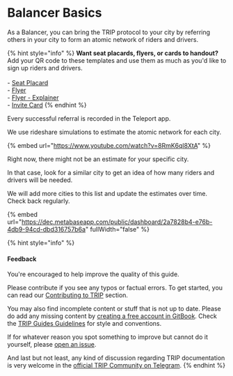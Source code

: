 # Balancer Basics

As a Balancer, you can bring the TRIP protocol to your city by referring others in your city to form an atomic network of riders and drivers.&#x20;

{% hint style="info" %}
**Want seat placards, flyers, or cards to handout?** Add your QR code to these templates and use them as much as you'd like to sign up riders and drivers.\
\
\- [Seat Placard](https://www.canva.com/design/DAGGQ-TUv6Y/Hatpzjc0CIHTbGYa1PBcjw/edit?utm\_content=DAGGQ-TUv6Y\&utm\_campaign=designshare\&utm\_medium=link2\&utm\_source=sharebutton)\
\- [Flyer](https://www.canva.com/design/DAGGQghAKLo/EwvgBQPp1VebPO26AKmZUg/edit?utm\_content=DAGGQghAKLo\&utm\_campaign=designshare\&utm\_medium=link2\&utm\_source=sharebutton)\
\- [Flyer - Explainer](https://www.canva.com/design/DAGGQj7ds0Q/-2A2E1F77zhkMbFelv67Ig/edit?utm\_content=DAGGQj7ds0Q\&utm\_campaign=designshare\&utm\_medium=link2\&utm\_source=sharebutton)\
\- [Invite Card](https://www.canva.com/design/DAGGQdjYNZk/35Gfi9cQGOREbyKJ-3wz5w/edit?utm\_content=DAGGQdjYNZk\&utm\_campaign=designshare\&utm\_medium=link2\&utm\_source=sharebutton)
{% endhint %}

Every successful referral is recorded in the Teleport app.&#x20;

We use rideshare simulations to estimate the atomic network for each city.

{% embed url="https://www.youtube.com/watch?v=8RmK6ql8XtA" %}

Right now, there might not be an estimate for your specific city.

In that case, look for a similar city to get an idea of how many riders and drivers will be needed.

We will add more cities to this list and update the estimates over time. Check back regularly.

{% embed url="https://dec.metabaseapp.com/public/dashboard/2a7828b4-e76b-4db9-94cd-dbd316757b6a" fullWidth="false" %}

{% hint style="info" %}
#### Feedback

You're encouraged to help improve the quality of this guide.

Please contribute if you see any typos or factual errors. To get started, you can read our [Contributing to TRIP](https://guides.trip.dev/contributing/contributing-to-trip) section.

You may also find incomplete content or stuff that is not up to date. Please do add any missing content by [creating a free account in GitBook](https://app.gitbook.com/invite/0WSd8UiSeH2xhfJrSbUr/YFiygcuBiy7oN3WJyDRs). Check the [TRIP Guides Guidelines](https://guides.trip.dev/contributing/guides-guidelines) for style and conventions.

If for whatever reason you spot something to improve but cannot do it yourself, please [open an issue](https://github.com/TeleportXYZ/TRIP-Guides/issues/).

And last but not least, any kind of discussion regarding TRIP documentation is very welcome in the [official TRIP Community on Telegram](https://trip.dev/chat).
{% endhint %}
